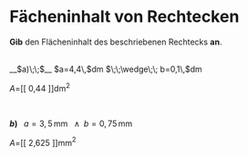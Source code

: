 <!--
version:  0.0.1

language: de


@style
input {
    text-align: center;
}

.flex-container {
    display: flex;
    flex-wrap: wrap;
    align-items: stretch;
    gap: 20px;
}

.flex-child {
    flex: 1;
    min-width: 350px;
    margin-right: 20px;
}

@media (max-width: 400px) {
    .flex-child {
        flex: 100%;
        margin-right: 0;
    }
}
@end

formula: \carry   \textcolor{red}{\scriptsize #1}
formula: \digit   \rlap{\carry{#1}}\phantom{#2}#2
formula: \permil  \text{‰}

import: https://raw.githubusercontent.com/LiaTemplates/Tikz-Jax/main/README.md

script: https://cdn.jsdelivr.net/gh/LiaTemplates/Tikz-Jax@main/dist/index.js


tags: Rechteck, Dezimalzahlen, Länge, Fläche, leicht, niedrig, Angeben

comment: Berechne den Flächeninhalt einer rechteckigen Fläche.

author: Martin Lommatzsch

-->




# Fächeninhalt von Rechtecken


**Gib** den Flächeninhalt des beschriebenen Rechtecks **an**.

<br>


<section class="flex-container">

<div class="flex-child">
__$a)\;\;$__ $a=4,4\,$dm $\;\;\wedge\;\; b=0,1\,$dm

$A=$[[  0,44   ]]dm$^2$

<br>
</div>

<div class="flex-child">

__$b)\;\;$__ $a=3,5\,$mm $\;\;\wedge\;\; b=0,75\,$mm

$A=$[[  2,625  ]]mm$^2$


</div>

</section>



<br>
<br>
<br>
<br>
<br>